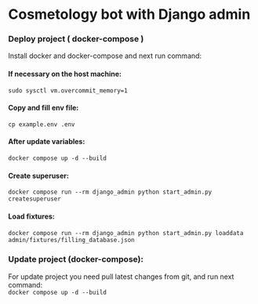 # Cosmetology bot with Django admin

### Deploy project ( docker-compose )
Install docker and docker-compose and next run command:

#### If necessary on the host machine:
`sudo sysctl vm.overcommit_memory=1`

#### Copy and fill env file:
`cp example.env .env`

#### After update variables:
`docker compose up -d --build`

#### Create superuser:
`docker compose run --rm django_admin python start_admin.py createsuperuser`

#### Load fixtures:
`docker compose run --rm django_admin python start_admin.py loaddata admin/fixtures/filling_database.json`

### Update project (docker-compose):
For update project you need pull latest changes from git, and run next command:\
`docker compose up -d --build`